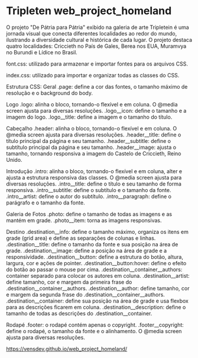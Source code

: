 # Tripleten web_project_homeland
O projeto "De Pátria para Pátria" exibido na galeria de arte Tripletein é uma jornada visual que conecta diferentes localidades ao redor do mundo, ilustrando a diversidade cultural e histórica de cada lugar. O projeto destaca quatro localidades: Criccieth no País de Gales, Berea nos EUA, Muramvya no Burundi e Lídice no Brasil.



font.css: utilizado para armazenar e importar fontes para os arquivos CSS.

index.css: utilizado para importar e organizar todas as classes do CSS.

Estrutura CSS:
Geral
.page: define a cor das fontes, o tamanho máximo de resolução e o background do body.

Logo
.logo: alinha o bloco, tornando-o flexível e em coluna. O @media screen ajusta para diversas resoluções.
.logo__icon: define o tamanho e a imagem do logo.
.logo__title: define a imagem e o tamanho do título.

Cabeçalho
.header: alinha o bloco, tornando-o flexível e em coluna. O @media screen ajusta para diversas resoluções.
.header__title: define o título principal da página e seu tamanho.
.header__subtitle: define o subtítulo principal da página e seu tamanho.
.header__image: ajusta o tamanho, tornando responsiva a imagem do Castelo de Criccieth, Reino Unido.

Introdução
.intro: alinha o bloco, tornando-o flexível e em coluna, alter e ajusta a estrutura responsiva das classes. O @media screen ajusta para diversas resoluções.
.intro__title: define o título e seu tamanho de forma responsiva.
.intro__subtitle: define o subtítulo e o tamanho da fonte.
.intro__artist: define o autor do subtítulo.
.intro__paragraph: define o parágrafo e o tamanho da fonte.

Galeria de Fotos
.photo: define o tamanho de todas as imagens e as mantém em grade.
.photo__item: torna as imagens responsivas.

Destino
.destination__info: define o tamanho máximo, organiza os itens em grade (grid area) e define as separações de colunas e linhas.
.destination__title: define o tamanho da fonte e sua posição na área de grade.
.destination__image: define a posição na área de grade e a responsividade.
.destination__button: define a estrutura do botão, altura, largura, cor e ações de pointer.
.destination__button:hover: define o efeito do botão ao passar o mouse por cima.
.destination__container__authors: container separado para colocar os autores em coluna.
.destination__artist: define tamanho, cor e margem da primeira frase do .destination__container__authors.
.destination__author: define tamanho, cor e margem da segunda frase do .destination__container__authors.
.destination__container: define sua posição na área de grade e usa flexbox para as descrições ficarem em coluna.
.destination__description: define o tamanho de todas as descrições do .destination__container.

Rodapé
.footer: o rodapé contém apenas o copyright.
.footer__copyright: define o rodapé, o tamanho da fonte e o alinhamento. O @media screen ajusta para diversas resoluções.

https://vensdev.github.io/web_project_homeland/